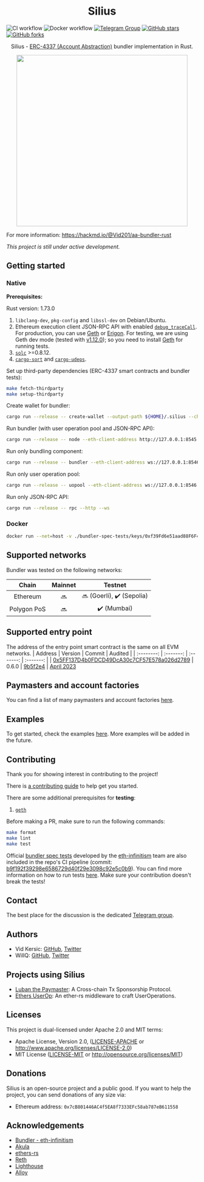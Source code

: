# <h1 align="center"> Silius </h1>

![CI workflow](https://github.com/silius-rs/silius/actions/workflows/ci.yml/badge.svg)
![Docker workflow](https://github.com/silius-rs/silius/actions/workflows/publish_image.yml/badge.svg)
[![Telegram Group](https://img.shields.io/endpoint?color=neon&style=flat-square&url=https%3A%2F%2Ftg.sumanjay.workers.dev%2F%2BsKeRcN4j3MM3NmNk)](https://t.me/+sKeRcN4j3MM3NmNk)
[![GitHub stars](https://img.shields.io/github/stars/silius-rs/silius.svg?style=social&label=Star&maxAge=2592000)](https://github.com/silius-rs/silius/stargazers/)
[![GitHub forks](https://img.shields.io/github/forks/silius-rs/silius.svg?style=social&label=Fork&maxAge=2592000)](https://github.com/silius-rs/silius/network/)

<p align="center">Silius - <a href="https://eips.ethereum.org/EIPS/eip-4337">ERC-4337 (Account Abstraction)</a> bundler implementation in Rust.</p>

<p align="center">
    <img src="./docs/images/banner.png" width="450">
</p>

For more information: https://hackmd.io/@Vid201/aa-bundler-rust

<i>This project is still under active development.</i>

## Getting started

### Native

<b>Prerequisites:</b>

Rust version: 1.73.0

1. `libclang-dev`, `pkg-config` and `libssl-dev` on Debian/Ubuntu.
2. Ethereum execution client JSON-RPC API with enabled [`debug_traceCall`](https://geth.ethereum.org/docs/interacting-with-geth/rpc/ns-debug#debug_tracecall). For production, you can use [Geth](https://github.com/ethereum/go-ethereum) or [Erigon](https://github.com/ledgerwatch/erigon). For testing, we are using Geth dev mode (tested with [v1.12.0](https://github.com/ethereum/go-ethereum/releases/tag/v1.12.0)); so you need to install [Geth](https://geth.ethereum.org/docs/getting-started/installing-geth) for running tests.
3. [`solc`](https://docs.soliditylang.org/en/v0.8.17/installing-solidity.html) >=0.8.12.
4. [`cargo-sort`](https://crates.io/crates/cargo-sort) and [`cargo-udeps`](https://crates.io/crates/cargo-udeps).

Set up third-party dependencies (ERC-4337 smart contracts and bundler tests):

```bash
make fetch-thirdparty
make setup-thirdparty
```

Create wallet for bundler:

```bash
cargo run --release -- create-wallet --output-path ${HOME}/.silius --chain-id 5
```

Run bundler (with user operation pool and JSON-RPC API):

```bash
cargo run --release -- node --eth-client-address http://127.0.0.1:8545 --mnemonic-file ${HOME}/.silius/0xf39Fd6e51aad88F6F4ce6aB8827279cffFb92266 --beneficiary 0xf39Fd6e51aad88F6F4ce6aB8827279cffFb92266 --entry-points 0x5FF137D4b0FDCD49DcA30c7CF57E578a026d2789 --http --ws
```

Run only bundling component:

```bash
cargo run --release -- bundler --eth-client-address ws://127.0.0.1:8546 --mnemonic-file ${HOME}/.silius/0xf39Fd6e51aad88F6F4ce6aB8827279cffFb92266 --beneficiary 0xf39Fd6e51aad88F6F4ce6aB8827279cffFb92266 --entry-points 0x5FF137D4b0FDCD49DcA30c7CF57E578a026d2789
```

Run only user operation pool:

```bash
cargo run --release -- uopool --eth-client-address ws://127.0.0.1:8546 --entry-points 0x5FF137D4b0FDCD49DcA30c7CF57E578a026d2789
```

Run only JSON-RPC API:

```bash
cargo run --release -- rpc --http --ws
```

### Docker

```bash
docker run --net=host -v ./bundler-spec-tests/keys/0xf39Fd6e51aad88F6F4ce6aB8827279cffFb92266:/data/silius/0xf39Fd6e51aad88F6F4ce6aB8827279cffFb92266 -v ./.local/db:/data/silius/db ghcr.io/silius-rs/silius:latest node --eth-client-address http://127.0.0.1:8545 --datadir data/silius --mnemonic-file data/silius/0xf39Fd6e51aad88F6F4ce6aB8827279cffFb92266 --beneficiary 0xf39Fd6e51aad88F6F4ce6aB8827279cffFb92266 --entry-points 0x5ff137d4b0fdcd49dca30c7cf57e578a026d2789 --http --http.addr 0.0.0.0 --http.port 3000 --http.api eth,debug,web3 --ws --ws.addr 0.0.0.0 --ws.port 3001 --ws.api eth,debug,web3 --eth-client-proxy-address http://127.0.0.1:8545
```

## Supported networks

Bundler was tested on the following networks:

| Chain         | Mainnet   | Testnet                                       |
| :--------:    | :-------: | :-------:                                     |
| Ethereum      | :soon:    | :soon: (Goerli), :heavy_check_mark: (Sepolia) |
| Polygon PoS   | :soon:    | :heavy_check_mark: (Mumbai)                   |

## Supported entry point
The address of the entry point smart contract is the same on all EVM networks.
| Address    | Version   | Commit    | Audited   |
| :--------: | :-------: | :-------: | :-------: |
| [0x5FF137D4b0FDCD49DcA30c7CF57E578a026d2789](https://blockscan.com/address/0x5FF137D4b0FDCD49DcA30c7CF57E578a026d2789) | 0.6.0 | [9b5f2e4](https://github.com/eth-infinitism/account-abstraction/commit/9b5f2e4bb30a81aa30761749d9e2e43fee64c768) | [April 2023](https://blog.openzeppelin.com/eip-4337-ethereum-account-abstraction-incremental-audit)

## Paymasters and account factories

You can find a list of many paymasters and account factories [here](https://docs.google.com/spreadsheets/d/1QJEYDOr-AMD2bNAoupfjQJYJabFgdb2TRSyekdIfquM/edit#gid=0).

## Examples

To get started, check the examples [here](./examples/). More examples will be added in the future.

## Contributing

Thank you for showing interest in contributing to the project!

There is [a contributing guide](./CONTRIBUTING.md) to help get you started.

There are some additional prerequisites for **testing**:

1. [`geth`](https://geth.ethereum.org/docs/getting-started/installing-geth)

Before making a PR, make sure to run the following commands:

```bash
make format
make lint
make test
```

Official [bundler spec tests](https://github.com/eth-infinitism/bundler-spec-tests) developed by the [eth-infinitism](https://github.com/eth-infinitism/) team are also included in the repo's CI pipeline (commit: [b9f192f39298e6586729d40f29e3098c92e5c0b9](https://github.com/eth-infinitism/bundler-spec-tests/tree/b9f192f39298e6586729d40f29e3098c92e5c0b9)). You can find more information on how to run tests [here](https://github.com/eth-infinitism/bundler-spec-tests). Make sure your contribution doesn't break the tests!

## Contact

The best place for the discussion is the dedicated [Telegram group](https://t.me/+sKeRcN4j3MM3NmNk).

## Authors

- Vid Kersic: [GitHub](https://github.com/Vid201), [Twitter](https://twitter.com/vidkersic)
- WillQ: [GitHub](https://github.com/zsluedem), [Twitter](https://twitter.com/zsluedem06)

## Projects using Silius

- [Luban the Paymaster](https://github.com/da-bao-jian/luban-the-paymaster): A Cross-chain Tx Sponsorship Protocol.
- [Ethers UserOp](https://github.com/qi-protocol/ethers-userop/): An ether-rs middleware to craft UserOperations.

## Licenses

This project is dual-licensed under Apache 2.0 and MIT terms:

- Apache License, Version 2.0, ([LICENSE-APACHE](LICENSE-APACHE) or http://www.apache.org/licenses/LICENSE-2.0)
- MIT License ([LICENSE-MIT](LICENSE-MIT) or http://opensource.org/licenses/MIT)

## Donations

Silius is an open-source project and a public good. If you want to help the project, you can send donations of any size via:

- Ethereum address: `0x7cB801446AC4f5EA8f7333EFc58ab787eB611558`

## Acknowledgements

- [Bundler - eth-infinitism](https://github.com/eth-infinitism/bundler)
- [Akula](https://github.com/akula-bft/akula)
- [ethers-rs](https://github.com/gakonst/ethers-rs)
- [Reth](https://github.com/paradigmxyz/reth)
- [Lighthouse](https://github.com/sigp/lighthouse)
- [Alloy](https://github.com/alloy-rs)
